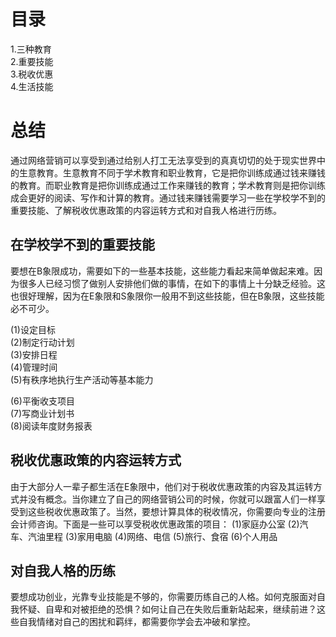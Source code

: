# 目录
1.三种教育      
2.重要技能      
3.税收优惠     
4.生活技能       

# 总结
通过网络营销可以享受到通过给别人打工无法享受到的真真切切的处于现实世界中的生意教育。生意教育不同于学术教育和职业教育，它是把你训练成通过钱来赚钱的教育。而职业教育是把你训练成通过工作来赚钱的教育；学术教育则是把你训练成会更好的阅读、写作和计算的教育。通过钱来赚钱需要学习一些在学校学不到的重要技能、了解税收优惠政策的内容运转方式和对自我人格进行历练。

## 在学校学不到的重要技能  
  要想在B象限成功，需要如下的一些基本技能，这些能力看起来简单做起来难。因为很多人已经习惯了做别人安排他们做的事情，在如下的事情上十分缺乏经验。这也很好理解，因为在E象限和S象限你一般用不到这些技能，但在B象限，这些技能必不可少。
  
  (1)设定目标   
  (2)制定行动计划      
  (3)安排日程    
  (4)管理时间     
  (5)有秩序地执行生产活动等基本能力    
  
  (6)平衡收支项目     
  (7)写商业计划书    
  (8)阅读年度财务报表      
  
## 税收优惠政策的内容运转方式 
  由于大部分人一辈子都生活在E象限中，他们对于税收优惠政策的内容及其运转方式并没有概念。当你建立了自己的网络营销公司的时候，你就可以跟富人们一样享受到这些税收优惠政策了。当然，要想计算具体的税收情况，你需要向专业的注册会计师咨询。下面是一些可以享受税收优惠政策的项目：
  (1)家庭办公室
  (2)汽车、汽油里程
  (3)家用电脑
  (4)网络、电信
  (5)旅行、食宿
  (6)个人用品
  
## 对自我人格的历练 
   要想成功创业，光靠专业技能是不够的，你需要历练自己的人格。如何克服面对自我怀疑、自卑和对被拒绝的恐惧？如何让自己在失败后重新站起来，继续前进？这些自我情绪对自己的困扰和羁绊，都需要你学会去冲破和掌控。
